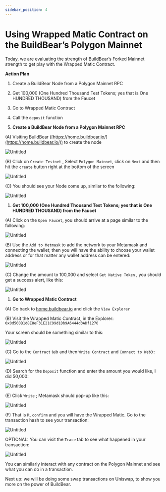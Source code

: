 ```yaml
---
sidebar_position: 4
---
```


# Using Wrapped Matic Contract on the BuildBear’s Polygon Mainnet

Today, we are evaluating the strength of BuildBear’s Forked Mainnet strength to get play with the Wrapped Matic Contract.

**Action Plan**

1. Create a BuildBear Node from a Polygon Mainnet RPC
2. Get 100,000 (One Hundred Thousand Test Tokens; yes that is One HUNDRED THOUSAND) from the Faucet
3. Go to Wrapped Matic Contract
4. Call the `deposit` function

1. **Create a BuildBear Node from a Polygon Mainnet RPC**

(A) Visiting BuildBear ([https://home.buildbear.io/](https://home.buildbear.io/)) to create the node

![Untitled](./images/Dasboard.jpg)

(B) Click on `Create Testnet` , Select `Polygon Mainnet`, click on `Next` and then hit the `create` button right at the bottom of the screen

![Untitled](./UsingWrappedMatic/polygon.jpeg)

(C) You should see your Node come up, similar to the following:

![Untitled](./UsingWrappedMatic/create.jpeg)

1. **Get 100,000 (One Hundred Thousand Test Tokens; yes that is One HUNDRED THOUSAND) from the Faucet**

(A) Click on the `Open Faucet`, you should arrive at a page similar to the following:

![Untitled](./UsingWrappedMatic/faucet.jpeg)

(B) Use the `Add to Metmask` to add the network to your Metamask and connecting the wallet; then you will have the ability to choose your wallet address or for that matter any wallet address can be entered:

![Untitled](./UsingWrappedMatic/amount.jpeg)

(C) Change the amount to 100,000 and select `Get Native Token` , you should get a success alert, like this:

![Untitled](./UsingWrappedMatic/balance.jpeg)

1. **Go to Wrapped Matic Contract**

(A) Go back to [home.buildbear.io](http://home.buildbear.io) and click the `View Explorer`

<!-- ![Untitled](./UsingWrappedMatic/Untitled%206.png) -->

(B) Visit the Wrapped Matic Contract, in the Explorer: `0x0d500B1d8E8eF31E21C99d1Db9A6444d3ADf1270`

Your screen should be something similar to this:

![Untitled](./UsingWrappedMatic/exp.jpeg)

(C) Go to the `Contract` tab and then `Write Contract` and `Connect to Web3:`

![Untitled](./UsingWrappedMatic/write.jpeg)

(D) Search for the `Deposit` function and enter the amount you would like, I did 50,000:

![Untitled](./UsingWrappedMatic/deposite.jpeg)

(E) Click `Write` ; Metamask should pop-up like this:

![Untitled](./UsingWrappedMatic/Screenshot%20(921).png)


(F) That is it, `confirm` and you will have the Wrapped Matic.  Go to the transaction hash to see your transaction:

![Untitled](./UsingWrappedMatic/confirm.jpeg)

OPTIONAL: You can visit the `Trace` tab to see what happened in your transaction:

![Untitled](./UsingWrappedMatic/trace.jpeg)

You can similarly interact with any contract on the Polygon Mainnet and see what you can do in a transaction.

Next up: we will be doing some swap transactions on Uniswap, to show you more on the power of BuildBear.
